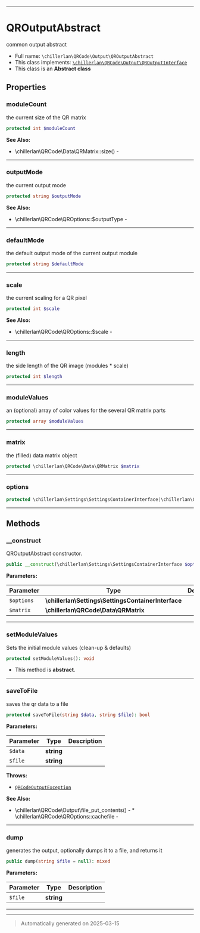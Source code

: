 ***

# QROutputAbstract

common output abstract



* Full name: `\chillerlan\QRCode\Output\QROutputAbstract`
* This class implements:
[`\chillerlan\QRCode\Output\QROutputInterface`](./QROutputInterface.md)
* This class is an **Abstract class**



## Properties


### moduleCount

the current size of the QR matrix

```php
protected int $moduleCount
```





**See Also:**

* \chillerlan\QRCode\Data\QRMatrix::size() - 

***

### outputMode

the current output mode

```php
protected string $outputMode
```





**See Also:**

* \chillerlan\QRCode\QROptions::$outputType - 

***

### defaultMode

the default output mode of the current output module

```php
protected string $defaultMode
```






***

### scale

the current scaling for a QR pixel

```php
protected int $scale
```





**See Also:**

* \chillerlan\QRCode\QROptions::$scale - 

***

### length

the side length of the QR image (modules * scale)

```php
protected int $length
```






***

### moduleValues

an (optional) array of color values for the several QR matrix parts

```php
protected array $moduleValues
```






***

### matrix

the (filled) data matrix object

```php
protected \chillerlan\QRCode\Data\QRMatrix $matrix
```






***

### options



```php
protected \chillerlan\Settings\SettingsContainerInterface|\chillerlan\QRCode\QROptions $options
```






***

## Methods


### __construct

QROutputAbstract constructor.

```php
public __construct(\chillerlan\Settings\SettingsContainerInterface $options, \chillerlan\QRCode\Data\QRMatrix $matrix): mixed
```








**Parameters:**

| Parameter | Type | Description |
|-----------|------|-------------|
| `$options` | **\chillerlan\Settings\SettingsContainerInterface** |  |
| `$matrix` | **\chillerlan\QRCode\Data\QRMatrix** |  |





***

### setModuleValues

Sets the initial module values (clean-up & defaults)

```php
protected setModuleValues(): void
```




* This method is **abstract**.







***

### saveToFile

saves the qr data to a file

```php
protected saveToFile(string $data, string $file): bool
```








**Parameters:**

| Parameter | Type | Description |
|-----------|------|-------------|
| `$data` | **string** |  |
| `$file` | **string** |  |




**Throws:**

- [`QRCodeOutputException`](./QRCodeOutputException.md)



**See Also:**

* \chillerlan\QRCode\Output\file_put_contents() - * \chillerlan\QRCode\QROptions::cachefile - 

***

### dump

generates the output, optionally dumps it to a file, and returns it

```php
public dump(string $file = null): mixed
```








**Parameters:**

| Parameter | Type | Description |
|-----------|------|-------------|
| `$file` | **string** |  |





***


***
> Automatically generated on 2025-03-15
